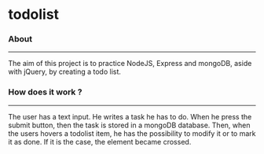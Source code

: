 # todolist
### About
--------
The aim of this project is to practice NodeJS, Express and mongoDB, aside with jQuery, by creating a todo list.

### How does it work ?
---------------------
The user has a text input. He writes a task he has to do. When he press the submit button, then the task is stored in a mongoDB database. Then, when the users hovers a todolist item, he has the possibility to modify it or to mark it as done. If it is the case, the element became crossed.
